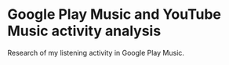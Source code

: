 # Google Play Music and YouTube Music activity analysis

Research of my listening activity in Google Play Music.
